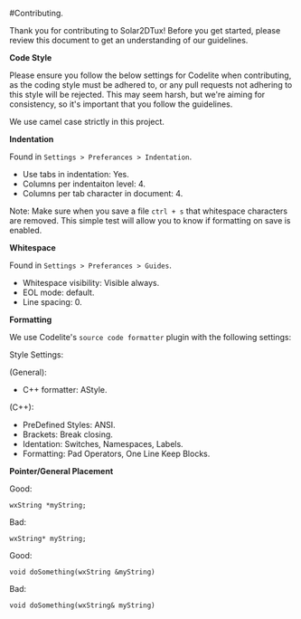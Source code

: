 #Contributing.

Thank you for contributing to Solar2DTux! Before you get started, please review this document to get an understanding of our guidelines.

**Code Style**

Please ensure you follow the below settings for Codelite when contributing, as the coding style must be adhered to, or any pull requests not adhering to this style will be rejected. This may seem harsh, but we're aiming for consistency, so it's important that you follow the guidelines.

We use camel case strictly in this project.

**Indentation**

Found in `Settings > Preferances > Indentation`. 

* Use tabs in indentation: Yes.
* Columns per indentaiton level: 4.
* Columns per tab character in document: 4.

Note: Make sure when you save a file `ctrl + s` that whitespace characters are removed. This simple test will allow you to know if formatting on save is enabled.

**Whitespace**

Found in `Settings > Preferances > Guides`.

* Whitespace visibility: Visible always.
* EOL mode: default.
* Line spacing: 0.

**Formatting**

We use Codelite's `source code formatter` plugin with the following settings:

Style Settings:

(General):

* C++ formatter: AStyle.

(C++):

* PreDefined Styles: ANSI.
* Brackets: Break closing.
* Identation: Switches, Namespaces, Labels.
* Formatting: Pad Operators, One Line Keep Blocks.

**Pointer/General Placement**

Good:

`wxString *myString;`

Bad:

`wxString* myString;`

Good:

`void doSomething(wxString &myString)`

Bad:

`void doSomething(wxString& myString)`

